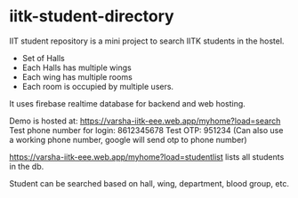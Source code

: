 # iitk-student-directory

IIT student repository is a mini project to search IITK students in the hostel.
   * Set of Halls
   * Each Halls has multiple wings
   * Each wing has multiple rooms
   * Each room is occupied by multiple users.

It uses firebase realtime database for backend and web hosting.

Demo is hosted at:
  https://varsha-iitk-eee.web.app/myhome?load=search
  Test phone number for login: 8612345678
  Test OTP: 951234
(Can also use a working phone number, google will send otp to phone number)

https://varsha-iitk-eee.web.app/myhome?load=studentlist lists all students in the db.

Student can be searched based on hall, wing, department, blood group, etc.


    
